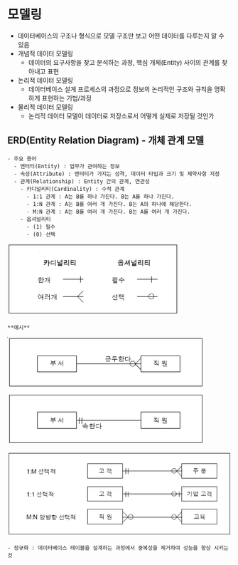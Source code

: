 # 모델링
  - 데이터베이스의 구조나 형식으로 모델 구조만 보고 어떤 데이터를 다루는지 알 수 있음
  - 개념적 데이터 모델링
    - 데이터의 요구사항을 찾고 분석하는 과정, 핵심 개체(Entity) 사이의 관계를 찾아내고 표현
  - 논리적 데이터 모델링
    - 데이터베이스 설계 프로세스의 과정으로 정보의 논리적인 구조와 규칙을 명확하게 표현하는 기법/과정
  - 물리적 데이터 모델링
    - 논리적 데이터 모델이 데이터로 저장소로서 어떻게 실제로 저장될 것인가
  
  ## ERD(Entity Relation Diagram) - 개체 관계 모델
    - 주요 용어
      - 엔터티(Entity) : 업무가 관여하는 정보
      - 속성(Attribute) : 엔터티가 가지는 성격, 데이터 타입과 크기 및 제약사항 지정
      - 관계(Relationship) : Entity 간의 관계, 연관성
        - 카디널리티(Cardinality) : 수적 관계
          - 1:1 관계 : A는 B를 하나 가진다. B는 A를 하나 가진다.
          - 1:N 관계 : A는 B를 여러 개 가진다. B는 A의 하나에 해당한다.
          - M:N 관계 : A는 B를 여러 개 가진다. B는 A를 여러 개 가진다.
        - 옵셔널리티
          - (1) 필수
          - (0) 선택

  ![1](images/1.jpg)

    **예시**

  ![2](images/2.jpg)

  ![3](images/3.jpg)

    - 정규화 : 데이터베이스 테이블을 설계하는 과정에서 중복성을 제거하여 성능을 향상 시키는 것
